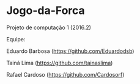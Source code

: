 # Jogo-da-Forca
Projeto de computação 1 (2016.2)

Equipe:

Eduardo Barbosa (https://github.com/Eduardodsb)

Tainá Lima (https://github.com/tainaslima)

Rafael Cardoso (https://github.com/Cardosorf)
